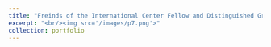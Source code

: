 ```yaml
---
title: "Freinds of the International Center Fellow and Distinguished Graduate Fellow"
excerpt: "<br/><img src='/images/p7.png'>"
collection: portfolio
---
```

